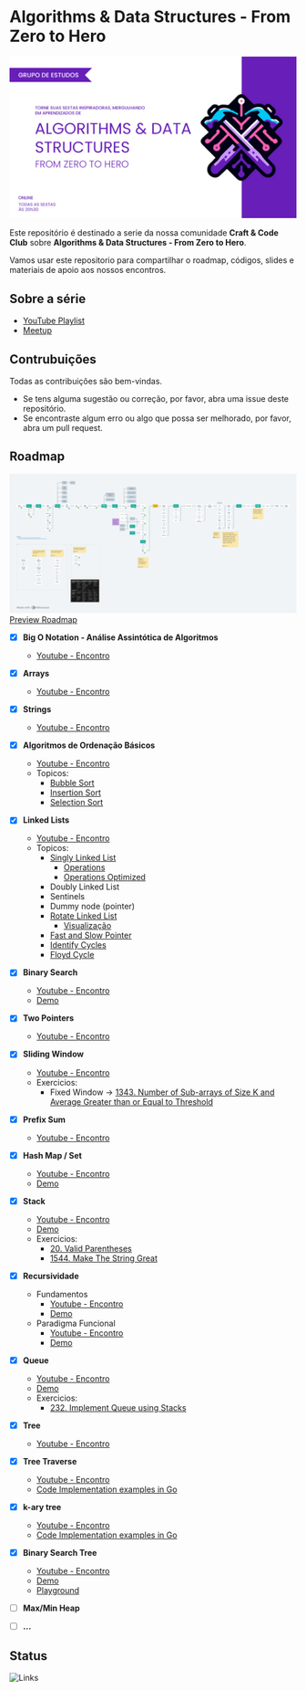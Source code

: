 # Algorithms &amp; Data Structures - From Zero to Hero

![Algorithms & Data Structures - From Zero to Hero](./media/algorithms_data_structures.jpg)

Este repositório é destinado a serie da nossa comunidade **Craft & Code Club** sobre **Algorithms &amp; Data Structures - From Zero to Hero**.

Vamos usar este repositorio para compartilhar o roadmap, códigos, slides e materiais de apoio aos nossos encontros.

## Sobre a série

-   [YouTube Playlist](https://www.youtube.com/watch?v=MtLv9Rwb55Q&list=PLl10TyPY67Jgbh4QdRlRKr-7PjB9i5hWg)
-   [Meetup](https://www.meetup.com/craft-code-club/events/)

## Contrubuições

Todas as contribuições são bem-vindas.

-   Se tens alguma sugestão ou correção, por favor, abra uma issue deste repositório.
-   Se encontraste algum erro ou algo que possa ser melhorado, por favor, abra um pull request.

## Roadmap

![Roadmap](./media/roadmap.png)
[Preview Roadmap](https://whimsical.com/roadmap-BVA8gnSNM2D296qmrjwvY4)


-   [x] **Big O Notation - Análise Assintótica de Algoritmos**
    -   [Youtube - Encontro](https://www.youtube.com/watch?v=MtLv9Rwb55Q)


-   [x] **Arrays**
    -   [Youtube - Encontro](https://www.youtube.com/watch?v=c95xvXCU34A)


-   [x] **Strings**
    -   [Youtube - Encontro](https://www.youtube.com/watch?v=B9CCEwjoXBk)


-   [x] **Algoritmos de Ordenação Básicos**
    -   [Youtube - Encontro](https://www.youtube.com/watch?v=GxhxsbbzaTI)
    -   Topicos:
        -   [Bubble Sort](https://github.com/NelsonBN/algorithms-data-structures-bubble-sort)
        -   [Insertion Sort](https://github.com/NelsonBN/algorithms-data-structures-insertion-sort)
        -   [Selection Sort](https://github.com/NelsonBN/algorithms-data-structures-insertion-sort)


-   [x] **Linked Lists**
    -   [Youtube - Encontro](https://www.youtube.com/watch?v=j0E5hJZ__EA)
    -   Topicos:
        -   [Singly Linked List](https://github.com/NelsonBN/algorithms-data-structures-linked-list/blob/main/src/singly_linked_list.py)
            -   [Operations](https://github.com/NelsonBN/algorithms-data-structures-linked-list/blob/main/src/singly_linked_list_operations.py)
            -   [Operations Optimized](https://github.com/NelsonBN/algorithms-data-structures-linked-list/blob/main/src/singly_linked_list_operations_optimized.py)
        -   Doubly Linked List
        -   Sentinels
        -   Dummy node (pointer)
        -   [Rotate Linked List](https://github.com/NelsonBN/algorithms-data-structures-linked-list/blob/main/src/rotate_linked_list.py)
            -   [Visualização](https://github.com/NelsonBN/algorithms-data-structures-linked-list/raw/main/media/reversing_linked_list.webp)
        -   [Fast and Slow Pointer](https://github.com/NelsonBN/algorithms-data-structures-linked-list/blob/main/src/fast_and_slow_pointer.py)
        -   [Identify Cycles](https://github.com/NelsonBN/algorithms-data-structures-linked-list/blob/main/src/identifying_cycles.py)
        -   [Floyd Cycle](https://github.com/NelsonBN/algorithms-data-structures-linked-list/blob/main/src/floyd_cycle.py)


-   [x] **Binary Search**
    -   [Youtube - Encontro](https://www.youtube.com/watch?v=62ZGcXDpbys)
    -   [Demo](https://github.com/NelsonBN/algorithms-data-structures-binary-search)


-   [x] **Two Pointers**
    -   [Youtube - Encontro](https://www.youtube.com/watch?v=a1QMdXgcQwY)


-   [x] **Sliding Window**
    -   [Youtube - Encontro](https://www.youtube.com/watch?v=OvIJw1AMNzI)
    -   Exercicios:
        -   Fixed Window -> [1343. Number of Sub-arrays of Size K and Average Greater than or Equal to Threshold](https://leetcode.com/problems/number-of-sub-arrays-of-size-k-and-average-greater-than-or-equal-to-threshold/description/)


-   [x] **Prefix Sum**
    -   [Youtube - Encontro](https://www.youtube.com/watch?v=yMnLofkS7DM)


-   [x] **Hash Map / Set**
    -   [Youtube - Encontro](https://www.youtube.com/watch?v=JFhdCBrKTX0)
    -   [Demo](https://github.com/NelsonBN/algorithms-data-structures-hashtable)


-   [x] **Stack**
    -   [Youtube - Encontro](https://www.youtube.com/watch?v=JRbrNgsYuT0)
    -   [Demo](https://github.com/matheusses/dsa/tree/main/src/stack)
    -   Exercicios:
        -   [20. Valid Parentheses](https://leetcode.com/problems/valid-parentheses/description/)
        -   [1544. Make The String Great](https://leetcode.com/problems/make-the-string-great/description/)


-   [x] **Recursividade**
    -   Fundamentos
        -   [Youtube - Encontro](https://www.youtube.com/watch?v=KkSAaQHCkSE)
        -   [Demo](https://github.com/NelsonBN/algorithms-data-structures-recursion)
    -   Paradigma Funcional
        -   [Youtube - Encontro](https://www.youtube.com/watch?v=rbEYjJdaIZI)
        -   [Demo](./src/functional-recursion/README.md)


-   [x] **Queue**
    -   [Youtube - Encontro](https://www.youtube.com/watch?v=KJaVKLZsMcg)
    -   [Demo](https://github.com/NelsonBN/algorithms-data-structures-queue)
    -   Exercicios:
        -   [232. Implement Queue using Stacks](https://leetcode.com/problems/implement-queue-using-stacks/description/)


-   [x] **Tree**
    -   [Youtube - Encontro](https://www.youtube.com/watch?v=OAcm2rXqz9M)


-   [x] **Tree Traverse**
    -   [Youtube - Encontro](https://www.youtube.com/watch?v=_-2F65OVWjo)
    -   [Code Implementation examples in Go](https://github.com/giovannymassuia/DS-A/tree/main/go-dsa/tree)


-   [x] **k-ary tree**
    -   [Youtube - Encontro](https://www.youtube.com/watch?v=FLZxMQFTqvY)
    -   [Code Implementation examples in Go](https://github.com/giovannymassuia/DS-A/tree/main/go-dsa/tree/k_ary)


-   [x] **Binary Search Tree**
    -   [Youtube - Encontro](https://www.youtube.com/watch?v=CITquySB4ls)
    -   [Demo](https://github.com/NelsonBN/algorithms-data-structures-binary-search-tree)
    -   [Playground](https://www.cs.usfca.edu/~galles/visualization/BST.html)


-   [ ] **Max/Min Heap**


-   [ ] **...**

## Status

![Links](https://github.com/craft-code-club/algorithms-data-structures-from-zero-to-hero/actions/workflows/markdown-link-check.yml/badge.svg)
